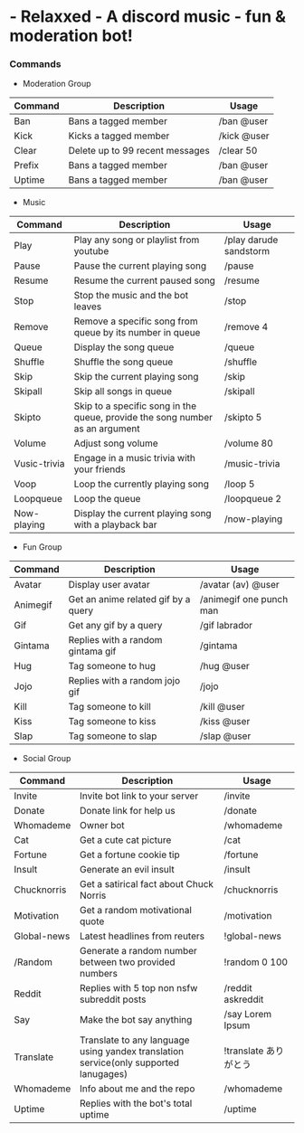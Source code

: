    #  -  Relaxxed - A discord music - fun & moderation bot!


### Commands

- Moderation Group

| Command               | Description                     | Usage                                 |
| --------------------- | ------------------------------- | ------------------------------------- |
| Ban                  | Bans a tagged member            | /ban @user                         |
| Kick                 | Kicks a tagged member           | /kick @user                        |
| Clear                | Delete up to 99 recent messages | /clear 50                             |
| Prefix                  | Bans a tagged member            | /ban @user                         |
| Uptime                  | Bans a tagged member            | /ban @user                         |

- Music

| Command       | Description                                                                                                               | Usage                  |
| ------------- | ------------------------------------------------------------------------------------------------------------------------- | ---------------------- |
| Play         | Play any song or playlist from youtube                                                                                    | /play darude sandstorm |
| Pause        | Pause the current playing song                                                                                            | /pause                 |
| Resume       | Resume the current paused song                                                                                            | /resume                |
| Stop         | Stop the music and the bot leaves                                                                                         | /stop                  |
| Remove       | Remove a specific song from queue by its number in queue                                                                  | /remove 4              |
| Queue        | Display the song queue                                                                                                    | /queue                 |
| Shuffle      | Shuffle the song queue                                                                                                    | /shuffle               |
| Skip         | Skip the current playing song                                                                                             | /skip                  |
| Skipall      | Skip all songs in queue                                                                                                   | /skipall               |
| Skipto       | Skip to a specific song in the queue, provide the song number as an argument                                              | /skipto 5              |
| Volume       | Adjust song volume                                                                                                        | /volume 80             |
| Vusic-trivia | Engage in a music trivia with your friends                                                                                | /music-trivia          |
| Voop         | Loop the currently playing song                                                                                           | /loop 5                 |
| Loopqueue         | Loop the queue                                                                                          | /loopqueue 2                 |
| Now-playing       | Display the current playing song with a playback bar                                                        | /now-playing       |

- Fun Group

| Command   | Description                         | Usage                   |
| --------- | ----------------------------------- | ----------------------- |
| Avatar   | Display user avatar                 | /avatar (av) @user |
| Animegif | Get an anime related gif by a query | /animegif one punch man |
| Gif      | Get any gif by a query              | /gif labrador           |
| Gintama  | Replies with a random gintama gif   | /gintama                |
| Hug      | Tag someone to hug              | /hug @user           |
| Jojo     | Replies with a random jojo gif       | /jojo                   |
| Kill      | Tag someone to kill              | /kill @user           |
| Kiss      | Tag someone to kiss              | /kiss @user           |
| Slap      | Tag someone to slap              | /slap @user          |

- Social Group

| Command      | Description                                                                                                                                                         | Usage                 |
| ------------ | ------------------------------------------------------------------------------------------------------------------------------------------------------------------- | --------------------- |
| Invite      | Invite bot link to your server                                                                                                                                      | /invite                  |
| Donate      | Donate link for help us                                                                                                                                              | /donate                  |
| Whomademe         | Owner bot                                                                                                                                                      | /whomademe                  |
| Cat         | Get a cute cat picture                                                                                                                                              | /cat                  |
| Fortune     | Get a fortune cookie tip                                                                                                                                            | /fortune              |
| Insult      | Generate an evil insult                                                                                                                                             | /insult               |
| Chucknorris | Get a satirical fact about Chuck Norris                                                                                                                             | /chucknorris          |
| Motivation  | Get a random motivational quote                                                                                                                                     | /motivation           |
| Global-news | Latest headlines from reuters                                                                       | !global-news          |
| /Random      | Generate a random number between two provided numbers                                                                                                               | !random 0 100         |
| Reddit      | Replies with 5 top non nsfw subreddit posts                                                                                                                         | /reddit askreddit     |
| Say         | Make the bot say anything                                                                                                                                           | /say Lorem Ipsum      |
| Translate   | Translate to any language using yandex translation service(only supported lanugages)                                                                          | !translate ありがとう |
| Whomademe   | Info about me and the repo                                                                                                                                          | /whomademe            |
| Uptime      | Replies with the bot's total uptime                                                                                                                                 | /uptime               |

